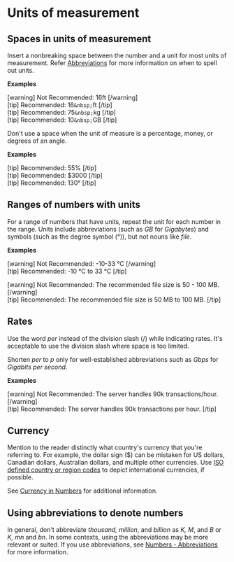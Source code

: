 # Units of measurement

## Spaces in units of measurement

Insert a nonbreaking space between the number and a unit for most units of measurement. Refer [Abbreviations]() for more information on when to spell out units.

**Examples**  

[warning] Not Recommended: 16ft [/warning]  
[tip] Recommended: 16`&nbsp;`ft [/tip]  
[tip] Recommended: 75`&nbsp;`kg [/tip]  
[tip] Recommended: 10`&nbsp;`GB [/tip]  

Don't use a space when the unit of measure is a percentage, money, or degrees of an angle.

**Examples**  

[tip] Recommended: 55% [/tip]  
[tip] Recommended: $3000 [/tip]  
[tip] Recommended: 130° [/tip]  

## Ranges of numbers with units

For a range of numbers that have units, repeat the unit for each number in the range. Units include abbreviations (such as *GB* for *Gigabytes*) and symbols (such as the degree symbol (°)), but not nouns like *file*.

**Examples**  

[warning] Not Recommended: -10-33 °C  [/warning]  
[tip] Recommended: -10 °C to 33 °C [/tip]  

[warning] Not Recommended: The recommended file size is 50 - 100 MB. [/warning]  
[tip] Recommended: The recommended file size is 50 MB to 100 MB. [/tip]  

## Rates

Use the word *per* instead of the division slash (/) while indicating rates. It's acceptable to use the division slash where space is too limited.

Shorten *per* to *p* only for well-established abbreviations such as *Gbps* for *Gigabits per second*.

**Examples**  

[warning] Not Recommended: The server handles 90k transactions/hour. [/warning]  
[tip] Recommended: The server handles 90k transactions per hour. [/tip]  

## Currency

Mention to the reader distinctly what country's currency that you're referring to. For example, the dollar sign ($) can be mistaken for US dollars, Canadian dollars, Australian dollars, and multiple other currencies. Use [ISO defined country or region codes](https://wikipedia.org/wiki/ISO_4217#Active_codes) to depict international currencies, if possible.

See [Currency in Numbers]() for additional information.

## Using abbreviations to denote numbers

In general, don't abbreviate *thousand, million*, and *billion* as *K, M*, and *B* or *K, mn* and *bn*. In some contexts, using the abbreviations may be more relevant or suited. If you use abbreviations, see [Numbers - Abbreviations]() for more information.
